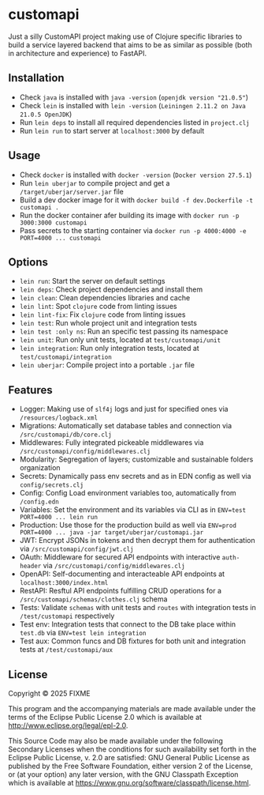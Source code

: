 # customapi

Just a silly CustomAPI project making use of Clojure specific libraries to build a service layered backend that aims to be as similar as possible (both in architecture and experience) to FastAPI.

## Installation

  *  Check `java` is installed with `java -version` (`openjdk version "21.0.5"`)
  *  Check `lein` is installed with `lein -version` (`Leiningen 2.11.2 on Java 21.0.5 OpenJDK`)
  *  Run `lein deps` to install all required dependencies listed in `project.clj`
  *  Run `lein run` to start server at `localhost:3000` by default

## Usage

  *  Check `docker` is installed with `docker -version` (`Docker version 27.5.1`)
  *  Run `lein uberjar` to compile project and get a `/target/uberjar/server.jar` file
  *  Build a dev docker image for it with `docker build -f dev.Dockerfile -t customapi .`
  *  Run the docker container afer building its image with `docker run -p 3000:3000 customapi`
  *  Pass secrets to the starting container via `docker run -p 4000:4000 -e PORT=4000 ... customapi`

## Options

  *  `lein run`: Start the server on default settings
  *  `lein deps`: Check project dependencies and install them
  *  `lein clean`: Clean dependencies libraries and cache
  *  `lein lint`: Spot `clojure` code from linting issues
  *  `lein lint-fix`: Fix `clojure` code from linting issues
  *  `lein test`: Run whole project unit and integration tests
  *  `lein test :only ns`: Run an specific test passing its namespace
  *  `lein unit`: Run only unit tests, located at `test/customapi/unit`
  *  `lein integration`: Run only integration tests, located at `test/customapi/integration`
  *  `lein uberjar`: Compile project into a portable `.jar` file

## Features

  *  Logger: Making use of `slf4j` logs and just for specified ones via `/resources/logback.xml`
  *  Migrations: Automatically set database tables and connection via `/src/customapi/db/core.clj` 
  *  Middlewares: Fully integrated pickeable middlewares via `/src/customapi/config/middlewares.clj`
  *  Modularity: Segregation of layers; customizable and sustainable folders organization
  *  Secrets: Dynamically pass env secrets and as in EDN config as well via `config/secrets.clj`
  *  Config: Config Load environment variables too, automatically from `/config.edn`
  *  Variables: Set the environment and its variables via CLI as in `ENV=test PORT=4000 ... lein run`
  *  Production: Use those for the production build as well via `ENV=prod PORT=4000 ... java -jar target/uberjar/customapi.jar`
  *  JWT: Encrypt JSONs in tokens and then decrypt them for authentication via `/src/customapi/config/jwt.clj`
  *  OAuth: Middleware for secured API endpoints with interactive `auth-header` via `/src/customapi/config/middlewares.clj`
  *  OpenAPI: Self-documenting and interacteable API endpoints at `localhost:3000/index.html`
  *  RestAPI: Resftul API endpoints fulfilling CRUD operations for a `/src/customapi/schemas/clothes.clj` schema
  *  Tests: Validate `schemas` with unit tests and `routes` with integration tests in `/test/customapi` respectively
  *  Test env: Integration tests that connect to the DB take place within `test.db` via `ENV=test lein integration`
  *  Test aux: Common funcs and DB fixtures for both unit and integration tests at `/test/customapi/aux`

## License

Copyright © 2025 FIXME

This program and the accompanying materials are made available under the
terms of the Eclipse Public License 2.0 which is available at
http://www.eclipse.org/legal/epl-2.0.

This Source Code may also be made available under the following Secondary
Licenses when the conditions for such availability set forth in the Eclipse
Public License, v. 2.0 are satisfied: GNU General Public License as published by
the Free Software Foundation, either version 2 of the License, or (at your
option) any later version, with the GNU Classpath Exception which is available
at https://www.gnu.org/software/classpath/license.html.
